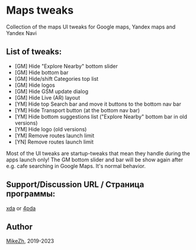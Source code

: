 # Maps tweaks

Collection of the maps UI tweaks for Google maps, Yandex maps and Yandex Navi

## List of tweaks:
- [GM] Hide "Explore Nearby" bottom slider
- [GM] Hide bottom bar
- [GM] Hide/shift Categories top list
- [GM] Hide logos
- [GM] Hide GSM update dialog
- [GM] Hide Live (AR) layout
- [YM] Hide top Search bar and move it buttons to the bottom nav bar
- [YM] Hide Transport button (at the bottom nav bar)
- [YM] Hide bottom suggestions list ("Explore Nearby" bottom bar in old versions)
- [YM] Hide logo (old versions)
- [YM] Remove routes launch limit
- [YN] Remove routes launch limit

Most of the UI tweaks are startup-tweaks that mean they handle during the apps launch only! The GM bottom slider and bar will be show again after e.g. cafe searching in Google Maps. It's normal behavior.

## Support/Discussion URL / Страница программы: 
[xda](https://forum.xda-developers.com/t/mod-xposed-4-0-3-mapstweaks-google-maps-yandex-maps.4010765/) or [4pda](https://4pda.to/forum/index.php?forums%5B%5D=489&topics%5B%5D=603033&act=search&source=pst&query=mapstweaks)

## Author
[MikeZh](https://4pda.to/forum/index.php?showuser=683427), 2019-2023